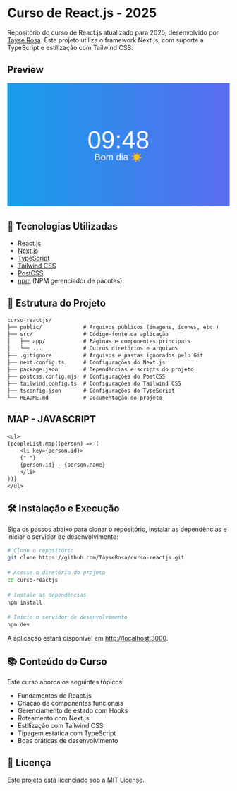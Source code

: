 # Curso de React.js - 2025

Repositório do curso de React.js atualizado para 2025, desenvolvido por [Tayse Rosa](https://github.com/TayseRosa). Este projeto utiliza o framework Next.js, com suporte a TypeScript e estilização com Tailwind CSS.

## Preview

![Preview da aplicação](preview.png)

## 🚀 Tecnologias Utilizadas

- [React.js](https://reactjs.org/)
- [Next.js](https://nextjs.org/)
- [TypeScript](https://www.typescriptlang.org/)
- [Tailwind CSS](https://tailwindcss.com/)
- [PostCSS](https://postcss.org/)
- [npm](https://npm.io/) (NPM gerenciador de pacotes)

## 📁 Estrutura do Projeto

```
curso-reactjs/
├── public/             # Arquivos públicos (imagens, ícones, etc.)
├── src/                # Código-fonte da aplicação
│   ├── app/            # Páginas e componentes principais
│   └── ...             # Outros diretórios e arquivos
├── .gitignore          # Arquivos e pastas ignorados pelo Git
├── next.config.ts      # Configurações do Next.js
├── package.json        # Dependências e scripts do projeto
├── postcss.config.mjs  # Configurações do PostCSS
├── tailwind.config.ts  # Configurações do Tailwind CSS
├── tsconfig.json       # Configurações do TypeScript
└── README.md           # Documentação do projeto
```

## MAP - JAVASCRIPT

```
<ul>
{peopleList.map((person) => (
    <li key={person.id}>
    {" "}
    {person.id} - {person.name}
    </li>
))}
</ul>
```

## 🛠️ Instalação e Execução

Siga os passos abaixo para clonar o repositório, instalar as dependências e iniciar o servidor de desenvolvimento:

```bash
# Clone o repositório
git clone https://github.com/TayseRosa/curso-reactjs.git

# Acesse o diretório do projeto
cd curso-reactjs

# Instale as dependências
npm install

# Inicie o servidor de desenvolvimento
npm dev
```

A aplicação estará disponível em [http://localhost:3000](http://localhost:3000).

## 📚 Conteúdo do Curso

Este curso aborda os seguintes tópicos:

- Fundamentos do React.js
- Criação de componentes funcionais
- Gerenciamento de estado com Hooks
- Roteamento com Next.js
- Estilização com Tailwind CSS
- Tipagem estática com TypeScript
- Boas práticas de desenvolvimento

## 📄 Licença

Este projeto está licenciado sob a [MIT License](LICENSE).
